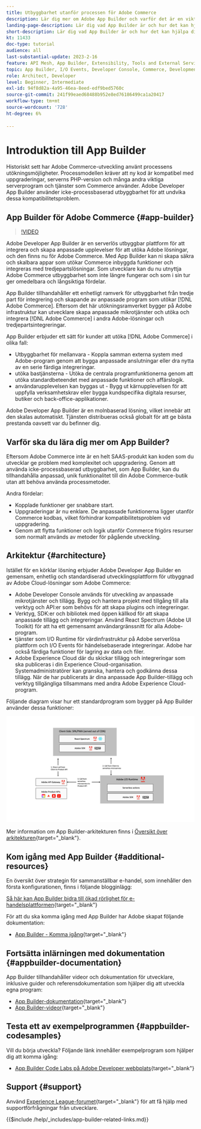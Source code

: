 ```yaml
---
title: Utbyggbarhet utanför processen för Adobe Commerce
description: Lär dig mer om Adobe App Builder och varför det är en viktig aspekt av utökningsbarhet utanför processen.
landing-page-description: Lär dig vad App Builder är och hur det kan hjälpa dig med utvecklingsstrategier för Adobe Commerce.
short-description: Lär dig vad App Builder är och hur det kan hjälpa dig med utvecklingsstrategier för Adobe Commerce.
kt: 11433
doc-type: tutorial
audience: all
last-substantial-update: 2023-2-16
feature: API Mesh, App Builder, Extensibility, Tools and External Services, Backend Development
topic: App Builder, I/O Events, Developer Console, Commerce, Development, Integrations
role: Architect, Developer
level: Beginner, Intermediate
exl-id: 94f8d82a-4a95-46ea-8eed-edf9bed5760c
source-git-commit: 241f99eaed68488b952e8ed76186499ca1a20417
workflow-type: tm+mt
source-wordcount: '728'
ht-degree: 6%

---
```


# Introduktion till App Builder

Historiskt sett har Adobe Commerce-utveckling använt processens utökningsmöjligheter. Processmodellen kräver att ny kod är kompatibel med uppgraderingar, serverns PHP-version och många andra viktiga serverprogram och tjänster som Commerce använder. Adobe Developer App Builder använder icke-processbaserad utbyggbarhet för att undvika dessa kompatibilitetsproblem.

## App Builder för Adobe Commerce {#app-builder}

>[!VIDEO](https://video.tv.adobe.com/v/3412839?quality=12&learn=on)

Adobe Developer App Builder är en serverlös utbyggbar plattform för att integrera och skapa anpassade upplevelser för att utöka Adobe lösningar, och den finns nu för Adobe Commerce. Med App Builder kan ni skapa säkra och skalbara appar som utökar Commerce inbyggda funktioner och integreras med tredjepartslösningar. Som utvecklare kan du nu utnyttja Adobe Commerce utbyggbarhet som inte längre fungerar och som i sin tur ger omedelbara och långsiktiga fördelar.

App Builder tillhandahåller ett enhetligt ramverk för utbyggbarhet från tredje part för integrering och skapande av anpassade program som utökar [!DNL Adobe Commerce]. Eftersom det här utökningsramverket bygger på Adobe infrastruktur kan utvecklare skapa anpassade mikrotjänster och utöka och integrera [!DNL Adobe Commerce] i andra Adobe-lösningar och tredjepartsintegreringar.

App Builder erbjuder ett sätt för kunder att utöka [!DNL Adobe Commerce] i olika fall:

* Utbyggbarhet för mellanvara - Koppla samman externa system med Adobe-program genom att bygga anpassade anslutningar eller dra nytta av en serie färdiga integreringar.
* utöka bastjänsterna - Utöka de centrala programfunktionerna genom att utöka standardbeteendet med anpassade funktioner och affärslogik.
* användarupplevelsen kan byggas ut - Bygg ut kärnupplevelsen för att uppfylla verksamhetskrav eller bygga kundspecifika digitala resurser, butiker och back-office-applikationer.

Adobe Developer App Builder är en molnbaserad lösning, vilket innebär att den skalas automatiskt. Tjänsten distribueras också globalt för att ge bästa prestanda oavsett var du befinner dig.

## Varför ska du lära dig mer om App Builder?

Eftersom Adobe Commerce inte är en helt SAAS-produkt kan koden som du utvecklar ge problem med komplexitet och uppgradering. Genom att använda icke-processbaserad utbyggbarhet, som App Builder, kan du tillhandahålla anpassad, unik funktionalitet till din Adobe Commerce-butik utan att behöva använda processmetoder.

Andra fördelar:

* Kopplade funktioner ger snabbare start.
* Uppgraderingar är nu enklare. De anpassade funktionerna ligger utanför Commerce kodbas, vilket förhindrar kompatibilitetsproblem vid uppgradering.
* Genom att flytta funktioner och logik utanför Commerce frigörs resurser som normalt används av metoder för pågående utveckling.

## Arkitektur {#architecture}

Istället för en körklar lösning erbjuder Adobe Developer App Builder en gemensam, enhetlig och standardiserad utvecklingsplattform för utbyggnad av Adobe Cloud-lösningar som Adobe Commerce:

* Adobe Developer Console används för utveckling av anpassade mikrotjänster och tillägg. Bygg och hantera projekt med tillgång till alla verktyg och API:er som behövs för att skapa plugins och integreringar.
* Verktyg, SDK:er och bibliotek med öppen källkod för att skapa anpassade tillägg och integreringar. Använd React Spectrum (Adobe UI Toolkit) för att ha ett gemensamt användargränssnitt för alla Adobe-program.
* tjänster som I/O Runtime för värdinfrastruktur på Adobe serverlösa plattform och I/O Events för händelsebaserade integreringar. Adobe har också färdiga funktioner för lagring av data och filer.
* Adobe Experience Cloud där du skickar tillägg och integreringar som ska publiceras i din Experience Cloud-organisation. Systemadministratörer kan granska, hantera och godkänna dessa tillägg. När de har publicerats är dina anpassade App Builder-tillägg och verktyg tillgängliga tillsammans med andra Adobe Experience Cloud-program.

Följande diagram visar hur ett standardprogram som bygger på App Builder använder dessa funktioner:

![Arkitektur](/help/assets/app-builder/app-builder-architecture.jpeg)

Mer information om App Builder-arkitekturen finns i [Översikt över arkitekturen](https://developer.adobe.com/app-builder/docs/guides/){target="_blank"}.

## Kom igång med App Builder {#additional-resources}

En översikt över strategin för sammanställbar e-handel, som innehåller den första konfigurationen, finns i följande blogginlägg:

[Så här kan App Builder bidra till ökad rörlighet för e-handelsplattformen](https://business.adobe.com/blog/how-to/how-app-builder-helps-you-implement-a-composable-commerce-strategy){target="_blank"}

För att du ska komma igång med App Builder har Adobe skapat följande dokumentation:

* [App Builder - Komma igång](https://developer.adobe.com/app-builder/docs/getting_started/){target="_blank"}

## Fortsätta inlärningen med dokumentation {#appbuilder-documentation}

App Builder tillhandahåller videor och dokumentation för utvecklare, inklusive guider och referensdokumentation som hjälper dig att utveckla egna program:

* [App Builder-dokumentation](https://developer.adobe.com/app-builder/docs/overview/){target="_blank"}
* [App Builder-videor](https://www.youtube.com/playlist?list=PLcVEYUqU7VRfDij-Jbjyw8S8EzW073F_o){target="_blank"}

## Testa ett av exempelprogrammen {#appbuilder-codesamples}

Vill du börja utveckla? Följande länk innehåller exempelprogram som hjälper dig att komma igång:

* [App Builder Code Labs på Adobe Developer webbplats](https://developer.adobe.com/app-builder/docs/resources/){target="_blank"}

## Support {#support}

Använd [Experience League-forumet](https://experienceleaguecommunities.adobe.com/t5/app-builder/ct-p/project-firefly){target="_blank"} för att få hjälp med supportförfrågningar från utvecklare.

{{$include /help/_includes/app-builder-related-links.md}}
